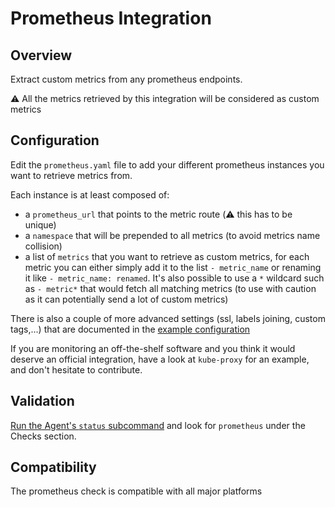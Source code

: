 # Prometheus Integration

## Overview

Extract custom metrics from any prometheus endpoints.

⚠️ All the metrics retrieved by this integration will be considered as custom metrics

## Configuration

Edit the `prometheus.yaml` file to add your different prometheus instances you want to retrieve metrics from.

Each instance is at least composed of:

* a `prometheus_url` that points to the metric route (⚠️ this has to be unique)
* a `namespace` that will be prepended to all metrics (to avoid metrics name collision)
* a list of `metrics` that you want to retrieve as custom metrics, for each metric you can either
simply add it to the list `- metric_name` or renaming it like `- metric_name: renamed`.
It's also possible to use a `*` wildcard such as `- metric*` that would fetch all matching metrics (to use with caution as it can potentially send a lot of custom metrics)

There is also a couple of more advanced settings (ssl, labels joining, custom tags,...) that are documented in the [example configuration](conf.yaml.example)

If you are monitoring an off-the-shelf software and you think it would deserve an official integration, have a look at `kube-proxy` for an example, and don't hesitate to contribute.

## Validation

[Run the Agent's `status` subcommand](https://docs.datadoghq.com/agent/faq/agent-status-and-information/) and look for `prometheus` under the Checks section.

## Compatibility

The prometheus check is compatible with all major platforms
